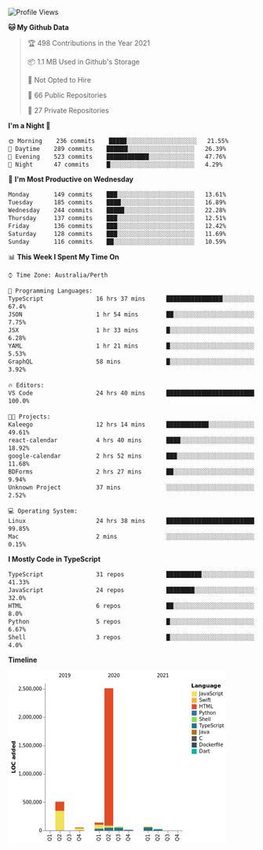 <!--START_SECTION:waka-->
![Profile Views](http://img.shields.io/badge/Profile%20Views-2-blue)

**🐱 My Github Data** 

> 🏆 498 Contributions in the Year 2021
 > 
> 📦 1.1 MB Used in Github's Storage 
 > 
> 🚫 Not Opted to Hire
 > 
> 📜 66 Public Repositories 
 > 
> 🔑 27 Private Repositories  
 > 
**I'm a Night 🦉** 

```text
🌞 Morning    236 commits    █████░░░░░░░░░░░░░░░░░░░░   21.55% 
🌆 Daytime    289 commits    ██████░░░░░░░░░░░░░░░░░░░   26.39% 
🌃 Evening    523 commits    ████████████░░░░░░░░░░░░░   47.76% 
🌙 Night      47 commits     █░░░░░░░░░░░░░░░░░░░░░░░░   4.29%

```
📅 **I'm Most Productive on Wednesday** 

```text
Monday       149 commits    ███░░░░░░░░░░░░░░░░░░░░░░   13.61% 
Tuesday      185 commits    ████░░░░░░░░░░░░░░░░░░░░░   16.89% 
Wednesday    244 commits    █████░░░░░░░░░░░░░░░░░░░░   22.28% 
Thursday     137 commits    ███░░░░░░░░░░░░░░░░░░░░░░   12.51% 
Friday       136 commits    ███░░░░░░░░░░░░░░░░░░░░░░   12.42% 
Saturday     128 commits    ███░░░░░░░░░░░░░░░░░░░░░░   11.69% 
Sunday       116 commits    ██░░░░░░░░░░░░░░░░░░░░░░░   10.59%

```


📊 **This Week I Spent My Time On** 

```text
⌚︎ Time Zone: Australia/Perth

💬 Programming Languages: 
TypeScript               16 hrs 37 mins      ████████████████░░░░░░░░░   67.4% 
JSON                     1 hr 54 mins        ██░░░░░░░░░░░░░░░░░░░░░░░   7.75% 
JSX                      1 hr 33 mins        █░░░░░░░░░░░░░░░░░░░░░░░░   6.28% 
YAML                     1 hr 21 mins        █░░░░░░░░░░░░░░░░░░░░░░░░   5.53% 
GraphQL                  58 mins             █░░░░░░░░░░░░░░░░░░░░░░░░   3.92%

🔥 Editors: 
VS Code                  24 hrs 40 mins      █████████████████████████   100.0%

🐱‍💻 Projects: 
Kaleego                  12 hrs 14 mins      ████████████░░░░░░░░░░░░░   49.61% 
react-calendar           4 hrs 40 mins       ████░░░░░░░░░░░░░░░░░░░░░   18.92% 
google-calendar          2 hrs 52 mins       ███░░░░░░░░░░░░░░░░░░░░░░   11.68% 
BDForms                  2 hrs 27 mins       ██░░░░░░░░░░░░░░░░░░░░░░░   9.94% 
Unknown Project          37 mins             ░░░░░░░░░░░░░░░░░░░░░░░░░   2.52%

💻 Operating System: 
Linux                    24 hrs 38 mins      █████████████████████████   99.85% 
Mac                      2 mins              ░░░░░░░░░░░░░░░░░░░░░░░░░   0.15%

```

**I Mostly Code in TypeScript** 

```text
TypeScript               31 repos            ██████████░░░░░░░░░░░░░░░   41.33% 
JavaScript               24 repos            ████████░░░░░░░░░░░░░░░░░   32.0% 
HTML                     6 repos             ██░░░░░░░░░░░░░░░░░░░░░░░   8.0% 
Python                   5 repos             █░░░░░░░░░░░░░░░░░░░░░░░░   6.67% 
Shell                    3 repos             █░░░░░░░░░░░░░░░░░░░░░░░░   4.0%

```


**Timeline**

![Chart not found](https://raw.githubusercontent.com/NWylynko/NWylynko/main/charts/bar_graph.png) 


<!--END_SECTION:waka-->

